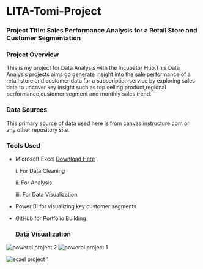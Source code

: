 # LITA-Tomi-Project

### Project Title: Sales Performance Analysis for a Retail Store and Customer Segmentation 

### Project Overview
This is my project for Data Analysis with the Incubator Hub.This Data Analysis projects aims go generate insight into the sale performance of a retail store and customer data for a subscription service by exploring sales data to uncover key insight such as top selling product,regional performance,customer segment and monthly sales trend.

### Data Sources
This primary source of data used here is from canvas.instructure.com or any other repository site.

### Tools Used
- Microsoft Excel [Download Here](https://www.microsoft.com)

  i. For Data Cleaning
  
  ii. For Analysis
  
  iii. For Data Visualization
- Power BI for visualizing key customer segments
- GitHub for Portfolio Building

  ### Data Visualization
![powerbi project 2](https://github.com/user-attachments/assets/3758839d-7c81-46ad-a2d7-e5ea03d40164)
![powerbi project 1](https://github.com/user-attachments/assets/5c76912d-5c04-4920-86a0-2105888ad71f)

![ecxel project 1](https://github.com/user-attachments/assets/c8963d0a-0334-435d-9998-3fb69f7f6aae)
